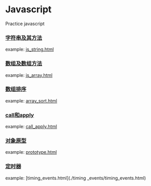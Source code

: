 # Javascript
Practice javascript

### [字符串及其方法](./js_string/README.md)
example: [js_string.html](./js_string/js_string.html)

### [数组及数组方法](./js_array/README.md)
example: [js_array.html](./js_array/js_array.html)

### [数组排序](./array_sort/README.md)
example: [array_sort.html](./array_sort/array_sort.html)

### [call和apply](./call_apply/README.md)
example: [call_apply.html](./call_apply/call_apply.html)

### [对象原型](./prototype/README.md)
example: [prototype.html](./prototype/prototype.html)

### [定时器](./timing_events/README.md)
example: [timing_events.html](./timing _events/timing_events.html)
